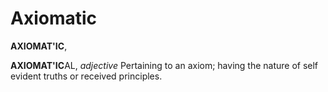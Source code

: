 # Axiomatic

**AXIOMAT'IC**,

**AXIOMAT'IC**AL, _adjective_ Pertaining to an axiom; having the nature of self evident truths or received principles.